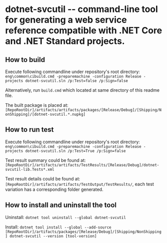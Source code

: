 # dotnet-svcutil -- command-line tool for generating a web service reference compatible with .NET Core and .NET Standard projects.

## How to build

Execute following commandline under repository's root directory:
`eng\common\cibuild.cmd -preparemachine -configuration Release -projects dotnet-svcutil.sln /p:Test=false /p:Sign=false`

Alternatively, run `build.cmd`  which located at same directory of this readme file.

The built package is placed at:
`[RepoRootDir]/artifacts/artifacts/packages/[Release/Debug]/[Shipping/NonShipping]/[dotnet-svcutil.*.nupkg]`

## How to run test

Execute following commandline under repository's root directory:
`eng\common\cibuild.cmd -preparemachine -configuration Release -projects dotnet-svcutil.sln /p:Test=True /p:Sign=false`

Test result summary could be found at:
`[RepoRootDir]/artifacts/artifacts/TestResults/[Release/Debug]/dotnet-svcutil-lib.Tests*.xml`

Test result details could be found at:
`[RepoRootDir]/artifacts/artifacts/TestOutput/TestResults/`, each test variation has a corresponding folder generated.

## How to install and uninstall the tool

Uninstall: 
`dotnet tool uninstall --global dotnet-svcutil`

Install:
`dotnet tool install --global --add-source [RepoRootDir]/artifacts/packages/[Release/Debug]/[Shipping/NonShipping] dotnet-svcutil --version [tool-version]`